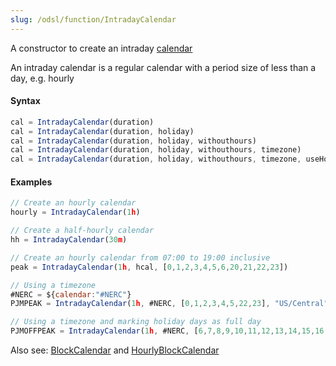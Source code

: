 ```yaml
---
slug: /odsl/function/IntradayCalendar
---
```

A constructor to create an intraday [calendar](/docs/odsl/variable/calendar)

An intraday calendar is a regular calendar with a period size of less than a day, e.g. hourly

#### Syntax
```js
cal = IntradayCalendar(duration)
cal = IntradayCalendar(duration, holiday)
cal = IntradayCalendar(duration, holiday, withouthours)
cal = IntradayCalendar(duration, holiday, withouthours, timezone)
cal = IntradayCalendar(duration, holiday, withouthours, timezone, useHolidays)
```

#### Examples
```js
// Create an hourly calendar
hourly = IntradayCalendar(1h)

// Create a half-hourly calendar
hh = IntradayCalendar(30m)

// Create an hourly calendar from 07:00 to 19:00 inclusive
peak = IntradayCalendar(1h, hcal, [0,1,2,3,4,5,6,20,21,22,23])

// Using a timezone
#NERC = ${calendar:"#NERC"}
PJMPEAK = IntradayCalendar(1h, #NERC, [0,1,2,3,4,5,22,23], "US/Central")

// Using a timezone and marking holiday days as full day
PJMOFFPEAK = IntradayCalendar(1h, #NERC, [6,7,8,9,10,11,12,13,14,15,16,17,18,19,20,21], "US/Central", true)
```

Also see: [BlockCalendar](BlockCalendar) and [HourlyBlockCalendar](HourlyBlockCalendar)
